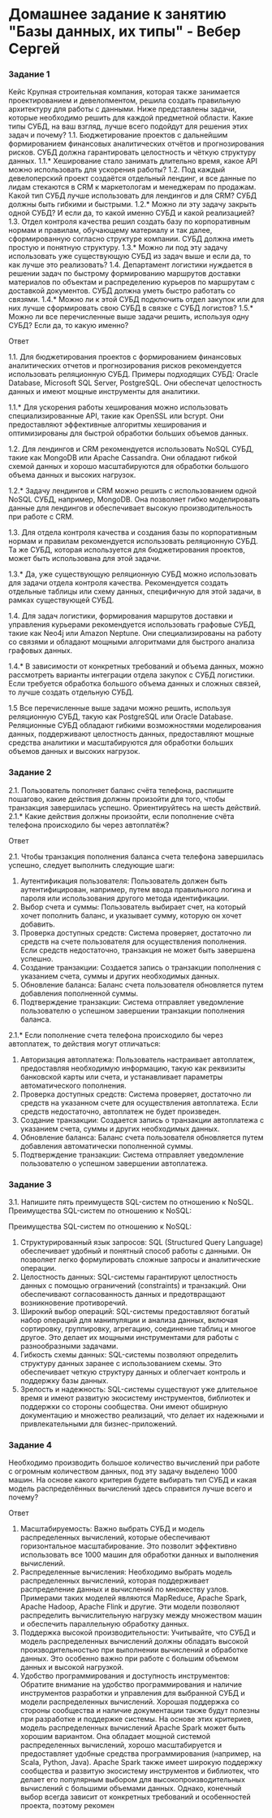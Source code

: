 # Домашнее задание к занятию "Базы данных, их типы" - Вебер Сергей


### Задание 1
Кейс
Крупная строительная компания, которая также занимается проектированием и девелопментом, решила создать правильную архитектуру для работы с данными. Ниже представлены задачи, которые необходимо решить для каждой предметной области.
Какие типы СУБД, на ваш взгляд, лучше всего подойдут для решения этих задач и почему?
1.1. Бюджетирование проектов с дальнейшим формированием финансовых аналитических отчётов и прогнозирования рисков. СУБД должна гарантировать целостность и чёткую структуру данных.
1.1.* Хеширование стало занимать длительно время, какое API можно использовать для ускорения работы?
1.2. Под каждый девелоперский проект создаётся отдельный лендинг, и все данные по лидам стекаются в CRM к маркетологам и менеджерам по продажам. Какой тип СУБД лучше использовать для лендингов и для CRM? СУБД должны быть гибкими и быстрыми.
1.2.* Можно ли эту задачу закрыть одной СУБД? И если да, то какой именно СУБД и какой реализацией?
1.3. Отдел контроля качества решил создать базу по корпоративным нормам и правилам, обучающему материалу и так далее, сформированную согласно структуре компании. СУБД должна иметь простую и понятную структуру.
1.3.* Можно ли под эту задачу использовать уже существующую СУБД из задач выше и если да, то как лучше это реализовать?
1.4. Департамент логистики нуждается в решении задач по быстрому формированию маршрутов доставки материалов по объектам и распределению курьеров по маршрутам с доставкой документов. СУБД должна уметь быстро работать со связями.
1.4.* Можно ли к этой СУБД подключить отдел закупок или для них лучше сформировать свою СУБД в связке с СУБД логистов?
1.5.* Можно ли все перечисленные выше задачи решить, используя одну СУБД? Если да, то какую именно?

Ответ

1.1. Для бюджетирования проектов с формированием финансовых аналитических отчетов и прогнозирования рисков рекомендуется использовать реляционную СУБД. Примеры подходящих СУБД: Oracle Database, Microsoft SQL Server, PostgreSQL. Они обеспечат целостность данных и имеют мощные инструменты для аналитики.

1.1.* Для ускорения работы хеширования можно использовать специализированные API, такие как OpenSSL или bcrypt. Они предоставляют эффективные алгоритмы хеширования и оптимизированы для быстрой обработки больших объемов данных.

1.2. Для лендингов и CRM рекомендуется использовать NoSQL СУБД, такие как MongoDB или Apache Cassandra. Они обладают гибкой схемой данных и хорошо масштабируются для обработки большого объема данных и высоких нагрузок.

1.2.* Задачу лендингов и CRM можно решить с использованием одной NoSQL СУБД, например, MongoDB. Она позволяет гибко моделировать данные для лендингов и обеспечивает высокую производительность при работе с CRM.

1.3. Для отдела контроля качества и создания базы по корпоративным нормам и правилам рекомендуется использовать реляционную СУБД. Та же СУБД, которая используется для бюджетирования проектов, может быть использована для этой задачи.

1.3.* Да, уже существующую реляционную СУБД можно использовать для задачи отдела контроля качества. Рекомендуется создать отдельные таблицы или схему данных, специфичную для этой задачи, в рамках существующей СУБД.

1.4. Для задач логистики, формирования маршрутов доставки и управления курьерами рекомендуется использовать графовые СУБД, такие как Neo4j или Amazon Neptune. Они специализированы на работу со связями и обладают мощными алгоритмами для быстрого анализа графовых данных.

1.4.* В зависимости от конкретных требований и объема данных, можно рассмотреть варианты интеграции отдела закупок с СУБД логистики. Если требуется обработка большого объема данных и сложных связей, то лучше создать отдельную СУБД.

1.5 Все перечисленные выше задачи можно решить, используя реляционную СУБД, такую как PostgreSQL или Oracle Database. Реляционные СУБД обладают гибкими возможностями моделирования данных, поддерживают целостность данных, предоставляют мощные средства аналитики и масштабируются для обработки больших объемов данных и высоких нагрузок. 

### Задание 2

2.1. Пользователь пополняет баланс счёта телефона, распишите пошагово, какие действия должны произойти для того, чтобы транзакция завершилась успешно. Ориентируйтесь на шесть действий.
2.1.* Какие действия должны произойти, если пополнение счёта телефона происходило бы через автоплатёж?

Ответ

2.1. Чтобы транзакция пополнения баланса счета телефона завершилась успешно, следует выполнить следующие шаги:
1. Аутентификация пользователя: Пользователь должен быть аутентифицирован, например, путем ввода правильного логина и пароля или использования другого метода идентификации.
2. Выбор счета и суммы: Пользователь выбирает счет, на который хочет пополнить баланс, и указывает сумму, которую он хочет добавить.
3. Проверка доступных средств: Система проверяет, достаточно ли средств на счете пользователя для осуществления пополнения. Если средств недостаточно, транзакция не может быть завершена успешно.
4. Создание транзакции: Создается запись о транзакции пополнения с указанием счета, суммы и других необходимых данных.
5. Обновление баланса: Баланс счета пользователя обновляется путем добавления пополненной суммы.
6. Подтверждение транзакции: Система отправляет уведомление пользователю о успешном завершении транзакции пополнения баланса.


2.1.* Если пополнение счета телефона происходило бы через автоплатеж, то действия могут отличаться:


1. Авторизация автоплатежа: Пользователь настраивает автоплатеж, предоставляя необходимую информацию, такую как реквизиты банковской карты или счета, и устанавливает параметры автоматического пополнения.
2. Проверка доступных средств: Система проверяет, достаточно ли средств на указанном счете для осуществления автоплатежа. Если средств недостаточно, автоплатеж не будет произведен.
3. Создание транзакции: Создается запись о транзакции автоплатежа с указанием счета, суммы и других необходимых данных.
4. Обновление баланса: Баланс счета пользователя обновляется путем добавления автоматически пополненной суммы.
5. Подтверждение транзакции: Система отправляет уведомление пользователю о успешном завершении автоплатежа.

### Задание 3

3.1. Напишите пять преимуществ SQL-систем по отношению к NoSQL.
Преимущества SQL-систем по отношению к NoSQL:

Преимущества SQL-систем по отношению к NoSQL:

1. Структурированный язык запросов: SQL (Structured Query Language) обеспечивает удобный и понятный способ работы с данными. Он позволяет легко формулировать сложные запросы и аналитические операции.
2. Целостность данных: SQL-системы гарантируют целостность данных с помощью ограничений (constraints) и транзакций. Они обеспечивают согласованность данных и предотвращают возникновение противоречий.
3. Широкий выбор операций: SQL-системы предоставляют богатый набор операций для манипуляции и анализа данных, включая сортировку, группировку, агрегацию, соединение таблиц и многое другое. Это делает их мощными инструментами для работы с разнообразными задачами.
4. Гибкость схемы данных: SQL-системы позволяют определить структуру данных заранее с использованием схемы. Это обеспечивает четкую структуру данных и облегчает контроль и поддержку базы данных.
5. Зрелость и надежность: SQL-системы существуют уже длительное время и имеют развитую экосистему инструментов, библиотек и поддержки со стороны сообщества. Они имеют обширную документацию и множество реализаций, что делает их надежными и привлекательными для бизнес-приложений.

### Задание 4

Необходимо производить большое количество вычислений при работе с огромным количеством данных, под эту задачу выделено 1000 машин.
На основе какого критерия будете выбирать тип СУБД и какая модель распределённых вычислений здесь справится лучше всего и почему?

Ответ

1. Масштабируемость: Важно выбрать СУБД и модель распределенных вычислений, которые обеспечивают горизонтальное масштабирование. Это позволит эффективно использовать все 1000 машин для обработки данных и выполнения вычислений.
2. Распределенные вычисления: Необходимо выбрать модель распределенных вычислений, которая поддерживает распределение данных и вычислений по множеству узлов. Примерами таких моделей являются MapReduce, Apache Spark, Apache Hadoop, Apache Flink и другие. Эти модели позволяют распределить вычислительную нагрузку между множеством машин и обеспечить параллельную обработку данных.
3. Поддержка высокой производительности: Учитывайте, что СУБД и модель распределенных вычислений должны обладать высокой производительностью при выполнении вычислений и обработке данных. Это особенно важно при работе с большим объемом данных и высокой нагрузкой.
4. Удобство программирования и доступность инструментов: Обратите внимание на удобство программирования и наличие инструментов разработки и управления для выбранной СУБД и модели распределенных вычислений. Хорошая поддержка со стороны сообщества и наличие документации также будут полезны при разработке и поддержке системы.
На основе этих критериев, модель распределенных вычислений Apache Spark может быть хорошим вариантом. Она обладает мощной системой распределенных вычислений, хорошо масштабируется и предоставляет удобные средства программирования (например, на Scala, Python, Java). Apache Spark также имеет широкую поддержку сообщества и развитую экосистему инструментов и библиотек, что делает его популярным выбором для высокопроизводительных вычислений с большими объемами данных. Однако, конечный выбор всегда зависит от конкретных требований и особенностей проекта, поэтому рекомен

